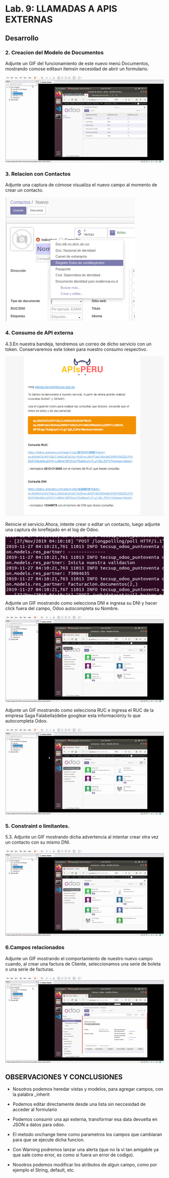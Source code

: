 # Lab. 9: LLAMADAS A APIS EXTERNAS

## Desarrollo


### 2. Creacion del Modelo de Documentos

Adjunte  un  GIF  del  funcionamiento  de este nuevo menú Documentos, mostrando comose editaun ítemsin necesidad de abrir un formulario.

![odoo1](img/1.gif)


### 3. Relacion con Contactos

Adjunte una captura de cómose visualiza el nuevo campo al momento de crear un contacto.

![odoo2](img/2.PNG)


### 4. Consumo de API externa

4.3.En nuestra bandeja, tendremos un correo de dicho servicio con un token. Conservaremos este token para nuestro consumo respectivo.

![odoo3](img/3.PNG)

Reinicie el servicio.Ahora, intente crear o editar un contacto, luego adjunte una captura de loreflejado en el log de Odoo.

![odoo4](img/4.PNG)

Adjunte un GIF mostrando como selecciona DNI e ingresa su DNI y hacer click fuera del campo, Odoo autocompleta su Nombre.

![odoo5](img/5.gif)

Adjunte un GIF mostrando como selecciona RUC e ingresa el RUC de la empresa Saga Falabella(debe googlear esta información)y lo que autocompleta Odoo.

![odoo6](img/6.gif)

### 5. Constraint o limitantes.

5.3. Adjunte un GIF mostrando dicha advertencia al intentar crear otra vez un contacto con su mismo DNI.

![odoo7](img/7.gif)


### 6.Campos relacionados

Adjunte un GIF mostrando el comportamiento de nuestro nuevo campo cuando, al crear una factura de Cliente, seleccionamos una serie de boleta o una serie de facturas.

![odoo8](img/8.gif)


## OBSERVACIONES Y CONCLUSIONES

- Nosotros podemos heredar vistas y modelos, para agregar campos, con la palabra _inherit

- Podemos editar directamente desde una lista sin neccesidad de acceder al formulario

- Podemos consumir una api externa, transformar esa data devuelta en JSON a datos para odoo.

- El metodo onchange tiene como parametros los campos que cambiaran para que se ejecute dicha funcion.

- Con Warning podremos lanzar una alerta (que no la vi tan amigable ya que sale como error, es como si fuera un error de codigo).

- Nosotros podemos modificar los atributos de algun campo, como por ejemplo el String, default, etc.
